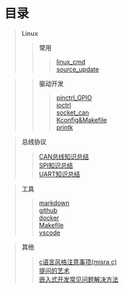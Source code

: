 # 目录  

>**Linux**  
>>**常用**  
>>>[linux_cmd](https://github.com/JOZOCHEN/docs/blob/master/linux_cmd.md)    
>>>[source_update](https://github.com/JOZOCHEN/docs/blob/master/source_update.md)   

>>**驱动开发**  
>>>[pinctrl_GPIO](https://github.com/JOZOCHEN/docs/blob/master/pinctrl_GPIO.md)  
>>>[ioctrl](https://github.com/JOZOCHEN/docs/blob/master/ioctrl.md)  
>>>[socket_can](https://github.com/JOZOCHEN/docs/blob/master/socket_can.md)  
>>>[Kconfig&Makefile](https://github.com/JOZOCHEN/docs/blob/master/Kconfig&Makefile.md)  
>>>[printk](https://github.com/JOZOCHEN/docs/blob/master/printk.md)  

>**总线协议**  
>>[CAN总线知识总结](https://www.cnblogs.com/jozochen/p/8467714.html)  
>>[SPI知识总结](https://www.cnblogs.com/jozochen/p/8469573.html)  
>>[UART知识总结](https://www.cnblogs.com/jozochen/p/8470353.html)  

>**工具**  
>>[markdown](https://github.com/JOZOCHEN/docs/blob/master/markdown.md)  
>>[github](https://github.com/JOZOCHEN/docs/blob/master/github.md)  
>>[docker](https://github.com/JOZOCHEN/docs/blob/master/docker.md)  
>>[Makefile](https://github.com/JOZOCHEN/docs/blob/master/Makefile.md)  
>>[vscode](https://github.com/JOZOCHEN/docs/blob/master/vscode.md)   

>**其他**  
>>[c语言风格注意事项(misra c)](https://www.cnblogs.com/jozochen/p/8893549.html)  
>>[提问的艺术](https://www.cnblogs.com/jozochen/p/8565233.html)  
>>[嵌入式开发常见问题解决方法](https://www.cnblogs.com/jozochen/p/8541714.html)  
